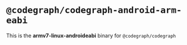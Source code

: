 # `@codegraph/codegraph-android-arm-eabi`

This is the **armv7-linux-androideabi** binary for `@codegraph/codegraph`
